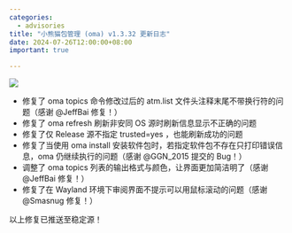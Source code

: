 ```yaml
---
categories:
  - advisories
title: "小熊猫包管理 (oma) v1.3.32 更新日志"
date: 2024-07-26T12:00:00+08:00
important: true

---
```

![](/assets/news/oma-slim.png)

- 修复了 oma topics 命令修改过后的 atm.list 文件头注释末尾不带换行符的问题（感谢 @JeffBai 修复！）
- 修复了 oma refresh 刷新非安同 OS 源时刷新信息显示不正确的问题
- 修复了仅 Release 源不指定 trusted=yes ，也能刷新成功的问题
- 修复了当使用 oma install 安装软件包时，若指定软件包不存在只打印错误信息，oma 仍继续执行的问题（感谢 @GGN_2015 提交的 Bug！）
- 调整了 oma topics 列表的输出格式与颜色，让界面更加简洁明了（感谢 @JeffBai 修复！）
- 修复了在 Wayland 环境下审阅界面不提示可以用鼠标滚动的问题（感谢 @Smasnug 修复！）

以上修复已推送至稳定源！
